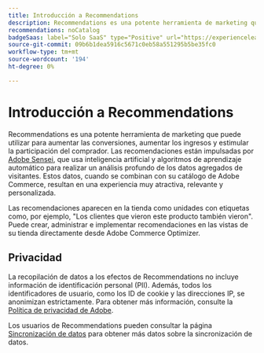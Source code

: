 ```yaml
---
title: Introducción a Recommendations
description: Recommendations es una potente herramienta de marketing que puede utilizar para aumentar las conversiones, aumentar los ingresos y estimular la participación del comprador.
recommendations: noCatalog
badgeSaas: label="Solo SaaS" type="Positive" url="https://experienceleague.adobe.com/en/docs/commerce/user-guides/product-solutions" tooltip="Solo se aplica a los proyectos de Adobe Commerce as a Cloud Service y Adobe Commerce Optimizer (infraestructura de SaaS administrada por Adobe)."
source-git-commit: 09b6b1dea5916c5671c0eb58a551295b5be35fc0
workflow-type: tm+mt
source-wordcount: '194'
ht-degree: 0%

---
```


# Introducción a Recommendations

Recommendations es una potente herramienta de marketing que puede utilizar para aumentar las conversiones, aumentar los ingresos y estimular la participación del comprador. Las recomendaciones están impulsadas por [Adobe Sensei](https://www.adobe.com/sensei.html), que usa inteligencia artificial y algoritmos de aprendizaje automático para realizar un análisis profundo de los datos agregados de visitantes. Estos datos, cuando se combinan con su catálogo de Adobe Commerce, resultan en una experiencia muy atractiva, relevante y personalizada.

Las recomendaciones aparecen en la tienda como unidades con etiquetas como, por ejemplo, &quot;Los clientes que vieron este producto también vieron&quot;. Puede crear, administrar e implementar recomendaciones en las vistas de su tienda directamente desde Adobe Commerce Optimizer.

## Privacidad

La recopilación de datos a los efectos de Recommendations no incluye información de identificación personal (PII). Además, todos los identificadores de usuario, como los ID de cookie y las direcciones IP, se anonimizan estrictamente. Para obtener más información, consulte la [Política de privacidad de Adobe](https://www.adobe.com/privacy/policy.html).

Los usuarios de Recommendations pueden consultar la página [Sincronización de datos](../../setup/data-sync.md) para obtener más datos sobre la sincronización de datos.

